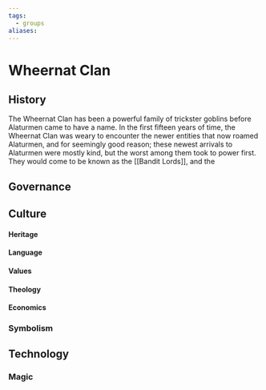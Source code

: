 ```yaml
---
tags:
  - groups
aliases:
---
```


# Wheernat Clan
## History
The Wheernat Clan has been a powerful family of trickster goblins before Alaturmen came to have a name. In the first fifteen years of time, the Wheernat Clan was weary to encounter the newer entities that now roamed Alaturmen, and for seemingly good reason; these newest arrivals to Alaturmen were mostly kind, but the worst among them took to power first. They would come to be known as the [[Bandit Lords]], and the 

## Governance

## Culture
#### Heritage
#### Language
#### Values
#### Theology
#### Economics
### Symbolism
## Technology
### Magic